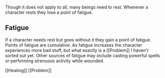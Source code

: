 Though it does not apply to all, many beings need to rest. Whenever a character rests they lose a point of fatigue.

## Fatigue
If a character needs rest but goes without it they gain a point of fatigue. Points of fatigue are cumulative. As fatigue increases the character experiences more bad stuff, but what exactly is a [[Problem]] I haven't sorted out yet. Other sources of fatigue may include casting powerful spells or performing strenuous activity while wounded.

[[Healing]] [[Problem]]